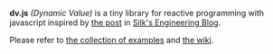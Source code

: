 **dv.js** _(Dynamic Value)_ is a tiny library for reactive programming
with javascript inspired by [the post][1] in [Silk's Engineering Blog][2].


Please refer to [the collection of examples][3] and [the wiki][4].

  [1]: http://engineering.silk.co/post/80056130804/reactive-programming-in-javascript
  [2]: http://engineering.silk.co/
  [3]: https://github.com/mcmlxxxiii/dv.js/tree/master/examples
  [4]: https://github.com/mcmlxxxiii/dv.js/wiki
